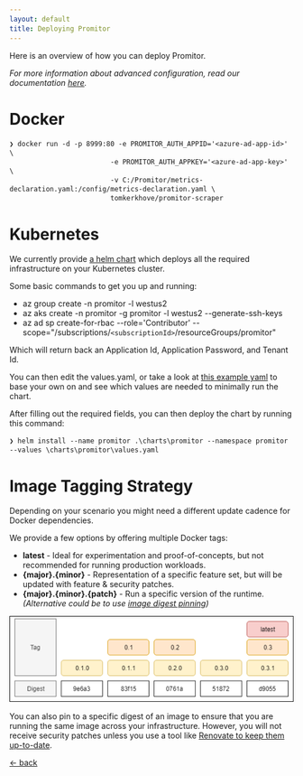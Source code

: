 ```yaml
---
layout: default
title: Deploying Promitor
---
```


Here is an overview of how you can deploy Promitor. 

_For more information about advanced configuration, read our documentation [here](/configuration)._

# Docker

```
❯ docker run -d -p 8999:80 -e PROMITOR_AUTH_APPID='<azure-ad-app-id>'   \
                         -e PROMITOR_AUTH_APPKEY='<azure-ad-app-key>' \
                         -v C:/Promitor/metrics-declaration.yaml:/config/metrics-declaration.yaml \ 
                         tomkerkhove/promitor-scraper
```

# Kubernetes
We currently provide [a helm chart](https://github.com/tomkerkhove/promitor/tree/master/charts) which deploys all the required infrastructure on your Kubernetes cluster.

Some basic commands to get you up and running:
- az group create -n promitor -l westus2
- az aks create -n promitor -g promitor -l westus2 --generate-ssh-keys
- az ad sp create-for-rbac --role='Contributor' --scope="/subscriptions/`<subscriptionId>`/resourceGroups/promitor"

Which will return back an Application Id, Application Password, and Tenant Id.

You can then edit the values.yaml, or take a look at [this example yaml](https://github.com/tomkerkhove/promitor/blob/master/charts/local-values.yaml.example) to base your own on and see which values are needed to minimally run the chart.

After filling out the required fields, you can then deploy the chart by running this command:
```
❯ helm install --name promitor .\charts\promitor --namespace promitor --values \charts\promitor\values.yaml
```


# Image Tagging Strategy
Depending on your scenario you might need a different update cadence for Docker dependencies.

We provide a few options by offering multiple Docker tags:

- **latest** - Ideal for experimentation and proof-of-concepts, but not recommended for running production workloads.
- **{major}.{minor}** - Representation of a specific feature set, but will be updated with feature & security patches.
- **{major}.{minor}.{patch}** - Run a specific version of the runtime.
_(Alternative could be to use [image digest pinning](https://docs.docker.com/engine/reference/commandline/pull/#pull-an-image-by-digest-immutable-identifier))_

![Image Tagging Strategy](./../media/deploy-image-tagging-strategy.png)

You can also pin to a specific digest of an image to ensure that you are running the same image across your infrastructure.
However, you will not receive security patches unless you use a tool like [Renovate to keep them up-to-date](https://renovatebot.com/blog/docker-mutable-tags).

[&larr; back](/)
